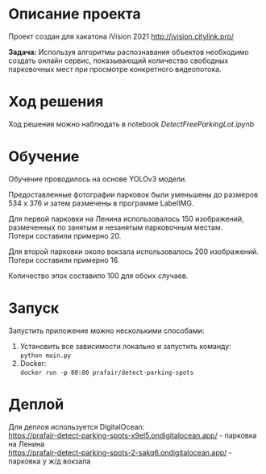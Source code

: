 # Описание проекта

Проект создан для хакатона iVision 2021 http://ivision.citylink.pro/

**Задача:** Используя алгоритмы распознавания объектов необходимо создать онлайн сервис, показывающий количество
свободных парковочных мест при просмотре конкретного видеопотока.

# Ход решения

Ход решения можно наблюдать в notebook _DetectFreeParkingLot.ipynb_

# Обучение

Обучение проводилось на основе YOLOv3 модели. <br>

Предоставленные фотографии парковок были уменьшены до размеров 534 x 376 и затем размечены в программе LabelIMG.

Для первой парковки на Ленина использовалось 150 изображений, размеченных по занятым и незанятым парковочным
местам. <br>
Потери составили примерно 20. <br>

Для второй парковки около вокзала использовалось 200 изображений. Потери составили примерно 16. <br>

Количество эпох составило 100 для обоих случаев.

# Запуск

Запустить приложение можно несколькими способами:

1. Установить все зависимости локально и запустить команду: <br>
   `python main.py`
2. Docker: <br>
   `docker run -p 80:80 prafair/detect-parking-spots`

# Деплой

Для деплоя используется DigitalOcean: <br>
https://prafair-detect-parking-spots-x9el5.ondigitalocean.app/ - парковка на Ленина <br>
https://prafair-detect-parking-spots-2-sakq6.ondigitalocean.app/ - парковка у ж/д вокзала

